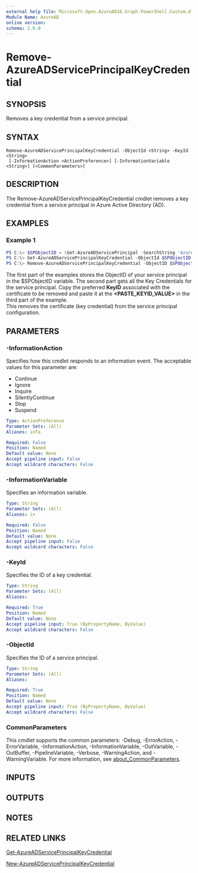 ```yaml
---
external help file: Microsoft.Open.AzureAD16.Graph.PowerShell.Custom.dll-Help.xml
Module Name: AzureAD
online version:
schema: 2.0.0
---
```


# Remove-AzureADServicePrincipalKeyCredential

## SYNOPSIS
Removes a key credential from a service principal.

## SYNTAX

```
Remove-AzureADServicePrincipalKeyCredential -ObjectId <String> -KeyId <String>
 [-InformationAction <ActionPreference>] [-InformationVariable <String>] [<CommonParameters>]
```

## DESCRIPTION
The Remove-AzureADServicePrincipalKeyCredential cmdlet removes a key credential from a service principal in Azure Active Directory (AD).

## EXAMPLES

### Example 1
```powershell
PS C:\> $SPObjectID = (Get-AzureADServicePrincipal -SearchString 'Azure Multi-Factor Auth Client').ObjectID
PS C:\> Get-AzureADServicePrincipalKeyCredential -ObjectId $SPObjectID
PS C:\> Remove-AzureADServicePrincipalKeyCredential -ObjectID $SPObjectID -KeyId <PASTE_KEYID_VALUE>
```

The first part of the examples stores the ObjectID of your service principal in the $SPObjectID variable. The second part gets all the Key Credentials for the service principal.
Copy the preferred **KeyID** associated with the certificate to be removed and paste it at the **<PASTE_KEYID_VALUE>** in the third part of the example.<br>
This removes the certificate (key credential) from the service principal configuration.

## PARAMETERS

### -InformationAction
Specifies how this cmdlet responds to an information event.
The acceptable values for this parameter are:

- Continue
- Ignore
- Inquire
- SilentlyContinue
- Stop
- Suspend

```yaml
Type: ActionPreference
Parameter Sets: (All)
Aliases: infa

Required: False
Position: Named
Default value: None
Accept pipeline input: False
Accept wildcard characters: False
```

### -InformationVariable
Specifies an information variable.

```yaml
Type: String
Parameter Sets: (All)
Aliases: iv

Required: False
Position: Named
Default value: None
Accept pipeline input: False
Accept wildcard characters: False
```

### -KeyId
Specifies the ID of a key credential.

```yaml
Type: String
Parameter Sets: (All)
Aliases:

Required: True
Position: Named
Default value: None
Accept pipeline input: True (ByPropertyName, ByValue)
Accept wildcard characters: False
```

### -ObjectId
Specifies the ID of a service principal.

```yaml
Type: String
Parameter Sets: (All)
Aliases:

Required: True
Position: Named
Default value: None
Accept pipeline input: True (ByPropertyName, ByValue)
Accept wildcard characters: False
```

### CommonParameters
This cmdlet supports the common parameters: -Debug, -ErrorAction, -ErrorVariable, -InformationAction, -InformationVariable, -OutVariable, -OutBuffer, -PipelineVariable, -Verbose, -WarningAction, and -WarningVariable. For more information, see [about_CommonParameters](http://go.microsoft.com/fwlink/?LinkID=113216).

## INPUTS

## OUTPUTS

## NOTES

## RELATED LINKS

[Get-AzureADServicePrincipalKeyCredential](Get-AzureADServicePrincipalKeyCredential.md)

[New-AzureADServicePrincipalKeyCredential](New-AzureADServicePrincipalKeyCredential.md)

